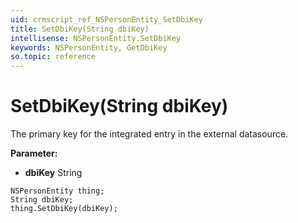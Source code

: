 ```yaml
---
uid: crmscript_ref_NSPersonEntity_SetDbiKey
title: SetDbiKey(String dbiKey)
intellisense: NSPersonEntity.SetDbiKey
keywords: NSPersonEntity, GetDbiKey
so.topic: reference
---
```


# SetDbiKey(String dbiKey)

The primary key for the integrated entry in the external datasource.

**Parameter:** 
* **dbiKey** String

```crmscript
NSPersonEntity thing;
String dbiKey;
thing.SetDbiKey(dbiKey);
```

